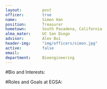```yaml
---
layout:     	post
officer:        true
name:      		Simon Han
position: 		Treasurer
hometown: 		South Pasadena, California
alma_mater: 	UC San Diego
advisor: 		Alex Bui
header-img: 	"img/officers/simon.jpg"
active: 		false
email: 			
department: 	Bioengineering
---
```


#Bio and Interests:

#Roles and Goals at EGSA:
